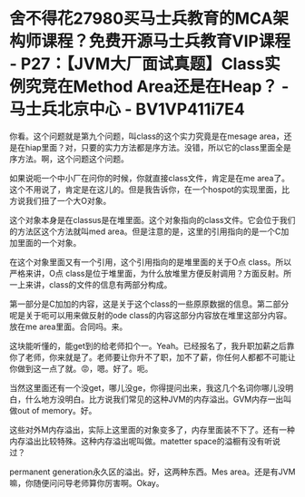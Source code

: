 # 舍不得花27980买马士兵教育的MCA架构师课程？免费开源马士兵教育VIP课程 - P27：【JVM大厂面试真题】Class实例究竞在Method Area还是在Heap？ - 马士兵北京中心 - BV1VP411i7E4

你看。这个问题就是第九个问题，叫class的这个实力究竟是在mesage area，还是在hiap里面？对，只要的实力方法都是序方法。没错，所以它的class里面全是序方法。啊，这个问题这个问题。

如果说呃一个中小厂在问你的时候，你就直接class文件，肯定是在me area了。这个不用说了，肯定是在这儿的。但是我告诉你，在一个hospot的实现里面，比方说我们扭了一个大O对象。

这个对象本身是在classus是在堆里面。这个对象指向的class文件。它会位于我们的方法区这个方法就叫med area。但是注意的是，这里的引用指向的是一个C加加里面的一个对象。

在这个对象里面又有一个引用，这个引用指向的是堆里面的关于O点 class。所以严格来讲，O点 class是位于堆里面，为什么放堆里方便反射调用？方面反射。所一上来讲，class的文件的信息有两部分构成。

第一部分是C加加的内容，这是关于这个class的一些原原数据的信息。第二部分呢是关于呃可以用来做反射的ode class的内容这部分内容放在堆里这部分内容。放在me area里面。合同吗。来。

这块能听懂的，能get到的给老师扣个一。Yeah。已经报名了，我升职加薪之后靠你了老师，你来就是了。老师要让你升不了职，加不了薪，你任何人都都不可能让你做到这一点了就。😡，嗯。好了。呃。

当然这里面还有一个没get，哪儿没ge，你得提问出来，我这几个名词你哪儿没明白，什么地方没明白。比方说我们常见的这种JVM的内存溢出。GVM内存一出叫做out of memory。好。

这些对外M内存溢出，实际上这里面的对象变多了，内存里面装不下了。还有一种内存溢出比较特殊。这种内存溢出呢叫做。matetter space的溢橱有没有听说过？

permanent generation永久区的溢出。好，这两种东西。Mes area。还是有JVM嘛，你随便问问导老师算你厉害啊。Okay。

